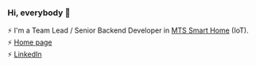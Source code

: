 ### Hi, everybody 👋
⚡ I'm a Team Lead / Senior Backend Developer in [MTS Smart Home](https://mts-digital.ru/) (IoT). <br/>
⚡ [Home page](https://adelaidekangaroo.github.io/) <br/>
⚡ [LinkedIn](https://www.linkedin.com/in/sergey-simonov-81b576245/?locale=en_US)
